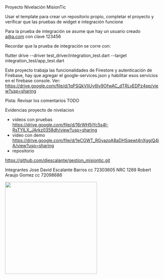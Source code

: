 Proyecto Nivelación MisionTic 

Usar el template para crear un repositorio propio, completar el proyecto y verificar que las pruebas de widget e integración funcione

Para la prueba de integración se asume que hay un usuario creado a@a.com con clave 123456

Recordar que la prueba de integración se corre con:   

flutter drive --driver test_driver/integration_test.dart --target integration_test/app_test.dart

Este proyecto trabaja las funcionalidades de Firestore y autenticación de Firebase, hay que agregar el google-services.json y habilitar esos servicios en el firebase console. Ver: https://drive.google.com/file/d/1qPSQkVIiUy6Iv9OfwAC_dTRLvEDPz4pp/view?usp=sharing   

Pista: Revisar los comentarios TODO   

Evidencias proyecto de nivelacion 
- videos con pruebas  
https://drive.google.com/file/d/16rWH5jYc5s4I-RsTYlLX_JArkz0358dh/view?usp=sharing
- video con demo
https://drive.google.com/file/d/1eCGWT_RGyazoA8aDHSqewt4nXggiQ4iA/view?usp=sharing
- repositorio 

https://github.com/djescalante/gestion_misiontic.git


Integrantes 
Jose David Escalante Barros  cc 72303605 NRC 1269
Robert Araujo Gomez cc 72098686

<img src="firebase.gif" width="300" />



